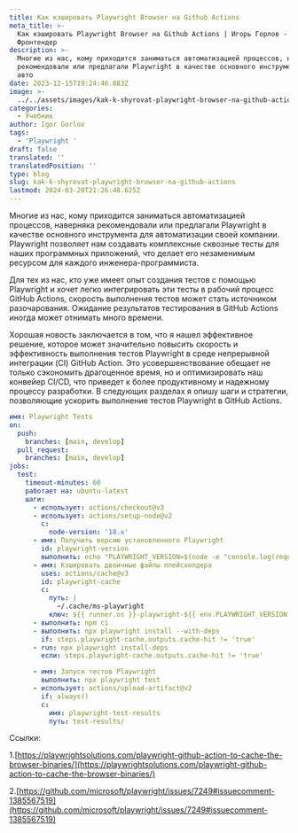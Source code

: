 ```yaml
---
title: Как кэшировать Playwright Browser на Github Actions
meta_title: >-
  Как кэшировать Playwright Browser на Github Actions | Игорь Горлов -
  Фронтeндер
description: >-
  Многие из нас, кому приходится заниматься автоматизацией процессов, наверняка
  рекомендовали или предлагали Playwright в качестве основного инструмента для
  авто
date: 2023-12-15T19:24:46.883Z
image: >-
  ../../assets/images/kak-k-shyrovat-playwright-browser-na-github-actions-Dec-15-2023.avif
categories:
  - Учебник
author: Igor Gorlov
tags:
  - 'Playwright '
draft: false
translated: ''
translatedPosition: ''
type: blog
slug: kak-k-shyrovat-playwright-browser-na-github-actions
lastmod: 2024-03-20T21:26:48.625Z
---
```


Многие из нас, кому приходится заниматься автоматизацией процессов, наверняка рекомендовали или предлагали Playwright в качестве основного инструмента для автоматизации своей компании. Playwright позволяет нам создавать комплексные сквозные тесты для наших программных приложений, что делает его незаменимым ресурсом для каждого инженера-программиста.

Для тех из нас, кто уже имеет опыт создания тестов с помощью Playwright и хочет легко интегрировать эти тесты в рабочий процесс GitHub Actions, скорость выполнения тестов может стать источником разочарования. Ожидание результатов тестирования в GitHub Actions иногда может отнимать много времени.

Хорошая новость заключается в том, что я нашел эффективное решение, которое может значительно повысить скорость и эффективность выполнения тестов Playwright в среде непрерывной интеграции (CI) GitHub Action. Это усовершенствование обещает не только сэкономить драгоценное время, но и оптимизировать наш конвейер CI/CD, что приведет к более продуктивному и надежному процессу разработки. В следующих разделах я опишу шаги и стратегии, позволяющие ускорить выполнение тестов Playwright в GitHub Actions.

```yaml
имя: Playwright Tests
on:
  push:
    branches: [main, develop]
  pull_request:
    branches: [main, develop]
jobs:
  test:
    timeout-minutes: 60
    работает на: ubuntu-latest
    шаги:
      - использует: actions/checkout@v3
      - использует: actions/setup-node@v2
        с:
          node-version: '18.x'
      - имя: Получить версию установленного Playwright
        id: playwright-version
        выполнить: echo "PLAYWRIGHT_VERSION=$(node -e "console.log(require('./package-lock.json').dependencies['@playwright/test'].version)")" >> $GITHUB_ENV
      - имя: Кэшировать двоичные файлы плейсхолдера
        uses: actions/cache@v3
        id: playwright-cache
        с:
          путь: |
            ~/.cache/ms-playwright
          ключ: ${{ runner.os }}-playwright-${{ env.PLAYWRIGHT_VERSION }}
      - выполнить: npm ci
      - выполнить: npx playwright install --with-deps
        if: steps.playwright-cache.outputs.cache-hit != 'true'
      - run: npx playwright install-deps
        если: steps.playwright-cache.outputs.cache-hit != 'true'

      - имя: Запуск тестов Playwright
        выполнить: npx playwright test
      - использует: actions/upload-artifact@v2
        if: always()
        с:
          имя: playwright-test-results
          путь: test-results/
```

Ссылки:

1.[https://playwrightsolutions.com/playwright-github-action-to-cache-the-browser-binaries/](https://playwrightsolutions.com/playwright-github-action-to-cache-the-browser-binaries/)

2.[https://github.com/microsoft/playwright/issues/7249#issuecomment-1385567519](https://github.com/microsoft/playwright/issues/7249#issuecomment-1385567519)
